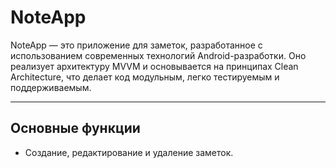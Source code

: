 # NoteApp

NoteApp — это приложение для заметок, разработанное с использованием современных технологий Android-разработки. Оно реализует архитектуру MVVM и основывается на принципах Clean Architecture, что делает код модульным, легко тестируемым и поддерживаемым.

---

## Основные функции
- Создание, редактирование и удаление заметок.



